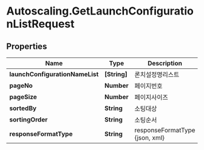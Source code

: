 # Autoscaling.GetLaunchConfigurationListRequest

## Properties
Name | Type | Description | Notes
------------ | ------------- | ------------- | -------------
**launchConfigurationNameList** | **[String]** | 론치설정명리스트 | [optional] 
**pageNo** | **Number** | 페이지번호 | [optional] 
**pageSize** | **Number** | 페이지사이즈 | [optional] 
**sortedBy** | **String** | 소팅대상 | [optional] 
**sortingOrder** | **String** | 소팅순서 | [optional] 
**responseFormatType** | **String** | responseFormatType {json, xml} | [optional] 


